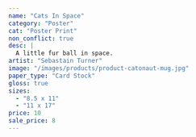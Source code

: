 ```yaml
---
name: "Cats In Space"
category: "Poster"
cat: "Poster Print"
non_conflict: true
desc: |
  A little fur ball in space.
artist: "Sebastain Turner"
image: "/images/products/product-catonaut-mug.jpg"
paper_type: "Card Stock"
gloss: true
sizes:
  - "8.5 x 11"
  - "11 x 17"
price: 10
sale_price: 8
---
```

